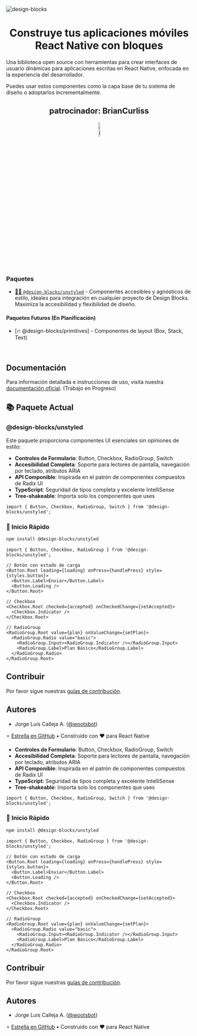 ![design-blocks](./docs/preview_beta.png)

<h1 align="center">
  Construye tus aplicaciones móviles React Native con bloques
</h1>

Una biblioteca open source con herramientas para crear interfaces de usuario dinámicas para aplicaciones escritas en React Native, enfocada en la experiencia del desarrollador.

Puedes usar estos componentes como la capa base de tu sistema de diseño o adoptarlos incrementalmente.

<h2 align="center">patrocinador: BrianCurliss</h2>

<div align="center">
  <a href="https://github.com/BrianCurliss">
  <picture width="10%" >
        <source media="(prefers-color-scheme: dark)" srcset="https://avatars.githubusercontent.com/u/1222949?v=4">
        <img alt="jazz logo" src="https://avatars.githubusercontent.com/u/1222949?v=4" width="10%">
      </picture>

  </a>
</div>

### Paquetes

- [🏄‍♀️ `@design-blocks/unstyled`](https://github.com/openkitrun/design-blocks/tree/main/packages/%40blocks-unstyled) -
  Componentes accesibles y agnósticos de estilo, ideales para integración en cualquier proyecto de Design Blocks. Maximiza la accesibilidad y flexibilidad de diseño.

#### Paquetes Futuros (En Planificación)

- [🔥 @design-blocks/primitives] - Componentes de layout (Box, Stack, Text)

<br/>

## Documentación

Para información detallada e instrucciones de uso, visita nuestra [documentación oficial](https://designblocks.dev). (Trabajo en Progreso)

## 📚 Paquete Actual

### **@design-blocks/unstyled**

Este paquete proporciona componentes UI esenciales sin opiniones de estilo:

- **Controles de Formulario**: Button, Checkbox, RadioGroup, Switch
- **Accesibilidad Completa**: Soporte para lectores de pantalla, navegación por teclado, atributos ARIA
- **API Componible**: Inspirada en el patrón de componentes compuestos de Radix UI
- **TypeScript**: Seguridad de tipos completa y excelente IntelliSense
- **Tree-shakeable**: Importa solo los componentes que uses

```tsx
import { Button, Checkbox, RadioGroup, Switch } from '@design-blocks/unstyled';
```

### 🚀 Inicio Rápido

```bash
npm install @design-blocks/unstyled
```

```tsx
import { Button, Checkbox, RadioGroup } from '@design-blocks/unstyled';

// Botón con estado de carga
<Button.Root loading={loading} onPress={handlePress} style={styles.button}>
  <Button.Label>Enviar</Button.Label>
  <Button.Loading />
</Button.Root>

// Checkbox
<Checkbox.Root checked={accepted} onCheckedChange={setAccepted}>
  <Checkbox.Indicator />
</Checkbox.Root>

// RadioGroup
<RadioGroup.Root value={plan} onValueChange={setPlan}>
  <RadioGroup.Radio value="basic">
    <RadioGroup.Input><RadioGroup.Indicator /></RadioGroup.Input>
    <RadioGroup.Label>Plan Básico</RadioGroup.Label>
  </RadioGroup.Radio>
</RadioGroup.Root>
```

## Contribuir

Por favor sigue nuestras [guías de contribución](./.github/CONTRIBUTING.md).

## Autores

- Jorge Luis Calleja A. ([@wootsbot](https://twitter.com/wootsbot))

⭐ [Estrella en GitHub](https://github.com/openkitrun/design-blocks) • Construido con ❤️ para React Native

- **Controles de Formulario**: Button, Checkbox, RadioGroup, Switch
- **Accesibilidad Completa**: Soporte para lectores de pantalla, navegación por teclado, atributos ARIA
- **API Componible**: Inspirada en el patrón de componentes compuestos de Radix UI
- **TypeScript**: Seguridad de tipos completa y excelente IntelliSense
- **Tree-shakeable**: Importa solo los componentes que uses

```tsx
import { Button, Checkbox, RadioGroup, Switch } from '@design-blocks/unstyled';
```

### 🚀 Inicio Rápido

```bash
npm install @design-blocks/unstyled
```

```tsx
import { Button, Checkbox, RadioGroup } from '@design-blocks/unstyled';

// Botón con estado de carga
<Button.Root loading={loading} onPress={handlePress} style={styles.button}>
  <Button.Label>Enviar</Button.Label>
  <Button.Loading />
</Button.Root>

// Checkbox
<Checkbox.Root checked={accepted} onCheckedChange={setAccepted}>
  <Checkbox.Indicator />
</Checkbox.Root>

// RadioGroup
<RadioGroup.Root value={plan} onValueChange={setPlan}>
  <RadioGroup.Radio value="basic">
    <RadioGroup.Input><RadioGroup.Indicator /></RadioGroup.Input>
    <RadioGroup.Label>Plan Básico</RadioGroup.Label>
  </RadioGroup.Radio>
</RadioGroup.Root>
```

## Contribuir

Por favor sigue nuestras [guías de contribución](./.github/CONTRIBUTING.md).

## Autores

- Jorge Luis Calleja A. ([@wootsbot](https://twitter.com/wootsbot))

⭐ [Estrella en GitHub](https://github.com/openkitrun/design-blocks) • Construido con ❤️ para React Native
